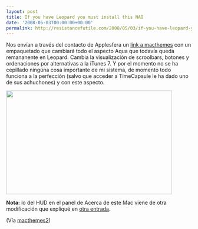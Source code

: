```yaml
---
layout: post
title: If you have Leopard you must install this NAO
date: '2008-05-03T00:00:00+00:00'
permalink: http://resistancefutile.com/2008/05/03/if-you-have-leopard-you-must-install-this-nao/
---
```

Nos envían a través del contacto de Applesfera un <a href="http://macthemes2.net/forum/viewtopic.php?id=16785679">link a macthemes</a> con un empaquetado que cambiará todo el aspecto Aqua que todavía queda remananente en Leopard. Cambia la visualización de scroolbars, botones y ordenaciones por alternativas a la iTunes 7. Y por el momento no se ha cepillado ningúna cosa importante de mi sistema, de momento todo funciona a la perfección (salvo que acceder a TimeCapsule le ha dado uno de sus achuchones) y con este aspecto.

<a href='http://flickr.com/photos/savior1980/2460476901/'><img src="http://resistancefutile.com/wp-content/zz770bf83f.jpg" alt="" title="zz770bf83f" width="450" height="281" class="centro" /></a>

<strong>Nota:</strong> lo del HUD en el panel de Acerca de este Mac viene de otra modificación que expliqué en <a href="http://resistancefutile.com/2008/04/14/hud-en-mi-escritorio/">otra entrada</a>.

(Vía <a href="http://macthemes2.net/forum/viewtopic.php?id=16785679">macthemes2</a>)
